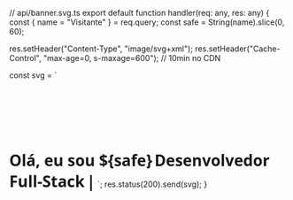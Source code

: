 // api/banner.svg.ts
export default function handler(req: any, res: any) {
  const { name = "Visitante" } = req.query;
  const safe = String(name).slice(0, 60);

  res.setHeader("Content-Type", "image/svg+xml");
  res.setHeader("Cache-Control", "max-age=0, s-maxage=600"); // 10min no CDN

  const svg = `
<svg width="720" height="160" viewBox="0 0 720 160" xmlns="http://www.w3.org/2000/svg">
  <style>
    @keyframes dash { to { stroke-dashoffset: 0; } }
    @keyframes blink { 50% { opacity: 0; } }
    .line {
      stroke: #30A3DC; stroke-width: 6; fill: none;
      stroke-dasharray: 900; stroke-dashoffset: 900;
      animation: dash 2.5s ease-in-out forwards;
    }
    .txt {
      font: 700 28px system-ui, -apple-system, Segoe UI, Roboto, sans-serif;
      fill: #E94D5F;
    }
    .cursor {
      font: 700 28px system-ui, -apple-system, Segoe UI, Roboto, sans-serif;
      fill: #E94D5F; animation: blink 1s step-end infinite;
    }
  </style>

  <rect width="100%" height="100%" fill="#000"/>
  <path class="line" d="M20 120 C 180 10, 300 190, 460 90 S 640 20, 700 120"/>
  <text class="txt" x="24" y="60">Olá, eu sou ${safe}</text>
  <text class="txt" x="24" y="100">Desenvolvedor Full-Stack</text>
  <text class="cursor" x="420" y="60">|</text>
</svg>`;
  res.status(200).send(svg);
}
